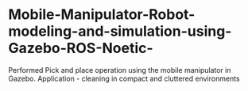 # Mobile-Manipulator-Robot-modeling-and-simulation-using-Gazebo-ROS-Noetic-
Performed Pick and place operation using the mobile manipulator in Gazebo. Application - cleaning in compact and cluttered environments
